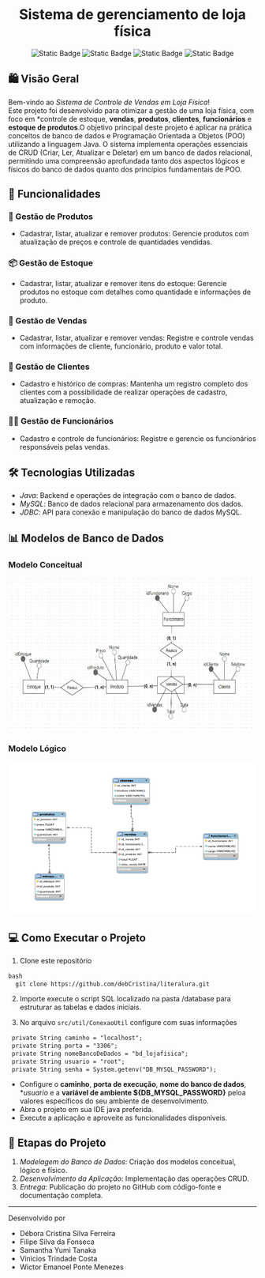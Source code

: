 <h1 align="center">Sistema de gerenciamento de loja física</h1>
<p align="center">
<img alt="Static Badge" src="https://img.shields.io/badge/Java-17-green">
<img alt="Static Badge" src="https://img.shields.io/badge/MySQL-8.0-blue">
<img alt="Static Badge" src="https://img.shields.io/badge/JDBC-8-blue">
<img alt="Static Badge" src="https://img.shields.io/badge/Status-Conclu%C3%ADdo-green">
</p>

## 🛍 Visão Geral

Bem-vindo ao *Sistema de Controle de Vendas em Loja Física*!  
Este projeto foi desenvolvido para otimizar a gestão de uma loja física, com foco em *controle de estoque, **vendas**, **produtos**, **clientes**, **funcionários** e **estoque de produtos**.O objetivo principal deste projeto é aplicar na prática conceitos de banco de dados e Programação Orientada a Objetos (POO) utilizando a linguagem Java. O sistema implementa operações essenciais de CRUD (Criar, Ler, Atualizar e Deletar) em um banco de dados relacional, permitindo uma compreensão aprofundada tanto dos aspectos lógicos e físicos do banco de dados quanto dos princípios fundamentais de POO.

## 🚀 Funcionalidades

### 🧾 Gestão de Produtos
- Cadastrar, listar, atualizar e remover produtos: Gerencie produtos com atualização de preços e controle de quantidades vendidas.
  
### 📦 Gestão de Estoque
- Cadastrar, listar, atualizar e remover itens do estoque: Gerencie produtos no estoque com detalhes como quantidade e informações de produto.

### 🛒 Gestão de Vendas
- Cadastrar, listar, atualizar e remover vendas: Registre e controle vendas com informações de cliente, funcionário, produto e valor total.


### 👥 Gestão de Clientes
- Cadastro e histórico de compras:  Mantenha um registro completo dos clientes com a possibilidade de realizar operações de cadastro, atualização e remoção.

### 👨‍💼 Gestão de Funcionários
- Cadastro e controle de funcionários:  Registre e gerencie os funcionários responsáveis pelas vendas.

## 🛠 Tecnologias Utilizadas
- *Java*: Backend e operações de integração com o banco de dados.
- *MySQL*: Banco de dados relacional para armazenamento dos dados.
- *JDBC*: API para conexão e manipulação do banco de dados MySQL.


## 📊 Modelos de Banco de Dados
### Modelo Conceitual
<img src="src/database/ModeloConceitual.png" alt="Modelo Conceitual" width="600" height="310">

### Modelo Lógico
<img src="src/database/ModeloLogico.png" alt="Modelo Conceitual" width="600" height="310">


## 💻 Como Executar o Projeto
1. Clone este repositório
   
 ```
bash
   git clone https://github.com/debCristina/literalura.git
```
2. Importe execute o script SQL localizado na pasta /database para estruturar as tabelas e dados iniciais.
   
3.  No arquivo `src/util/ConexaoUtil` configure com suas informações

   ```
    private String caminho = "localhost";
    private String porta = "3306";
    private String nomeBancoDeDados = "bd_lojafisica";
    private String usuario = "root";
    private String senha = System.getenv("DB_MYSQL_PASSWORD");

   ```
   
- Configure o **caminho**, **porta de execução**, **nome do banco de dados**, **usuario* e a **variável de ambiente ${DB_MYSQL_PASSWORD}** peloa valores específicos do seu ambiente de desenvolvimento.
- Abra o projeto em sua IDE java preferida.
- Execute a aplicação e aproveite as funcionalidades disponíveis.


## 📅 Etapas do Projeto

1. *Modelagem do Banco de Dados*: Criação dos modelos conceitual, lógico e físico.
2. *Desenvolvimento da Aplicação*: Implementação das operações CRUD.
3. *Entrega*: Publicação do projeto no GitHub com código-fonte e documentação completa.

---

Desenvolvido por 
- Débora Cristina Silva Ferreira
- Filipe Silva da Fonseca
- Samantha Yumi Tanaka
- Vinicios Trindade Costa
- Wictor Emanoel Ponte Menezes

